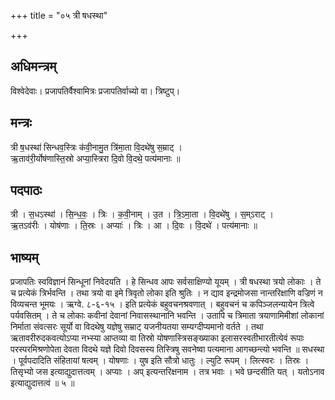 +++
title = "०५ त्री षधस्था"

+++
## अधिमन्त्रम्
विश्वेदेवाः। प्रजापतिर्वैश्वामित्रः प्रजापतिर्वाच्यो वा। त्रिष्टुप्।

## मन्त्रः
त्री ष॒धस्था॑ सिन्धव॒स्त्रिः क॑वी॒नामु॒त त्रि॑मा॒ता वि॒दथे॑षु स॒म्राट् ।  
ऋ॒ताव॑री॒र्योष॑णास्ति॒स्रो अप्या॒स्त्रिरा दि॒वो वि॒दथे॒ पत्य॑मानाः ॥

## पदपाठः
त्री । स॒धऽस्था॑ । सि॒न्ध॒वः॒ । त्रिः । क॒वी॒नाम् । उ॒त । त्रि॒ऽमा॒ता । वि॒दथे॑षु । स॒म्ऽराट् ।  
ऋ॒तऽव॑रीः । योष॑णाः । ति॒स्रः । अप्याः॑ । त्रिः । आ । दि॒वः । वि॒दथे॑ । पत्य॑मानाः ॥

## भाष्यम्
प्रजापतिः स्वविज्ञानं सिन्धूनां निवेदयति । हे सिन्धव आपः सर्वसाक्षिण्यो यूयम् । त्री षधस्था त्रयो लोकाः । ते च प्रत्येकं त्रिर्भवन्ति । तथा त्रयो वा इमे त्रिवृतो लोका इति श्रुतिः । न द्याव इन्द्रमोजसा नान्तरिक्षाणि वज्रिणं न विव्यचन्त भूमयः । ऋग्वे. ८-६-१५ । इति प्रत्येकं बहुवचनश्रवणात् । बहुवचनं च कपिञ्जलन्यायेन त्रित्वे पर्यवसितम् । ते च लोकाः कवीनां देवानां निवासस्थानानि भवन्ति । उतापि च त्रिमाता त्रयाणामिमीशां लोकानां निर्माता संवत्सरः सूर्यो वा विदथेषु यज्ञेषु सम्राट् यजनीयतया सम्यग्दीप्यमानो वर्तते । तथा ऋतावरीरुदकवत्योऽप्या नभ्स्या आप्तव्या वा तिस्रो योषणास्त्रिसङ्ख्याका इलासरस्वतीभारतीत्येवं रूपाः परस्परमिश्रणोपेता देवता विदथे यज्ञे दिवो दिवसस्य तिस्त्रिषु सवनेष्वा पत्यमाना आगच्छन्त्यो भवन्ति ॥ सधस्था । पूर्वपदादिति संहितायां षत्वम् । योषणाः । युष इति सौत्रो धातुः । ल्युटि रूपम् । लित्स्वरः । तिस्रः । तिसृभ्यो जस इत्याद्युदात्तत्वम् । अप्याः । अप् इत्यन्तरिक्षनाम । तत्र भवाः । भवे छन्दसीति यत् । यतोऽनाव इत्याद्युदात्तत्वं ॥ ५ ॥